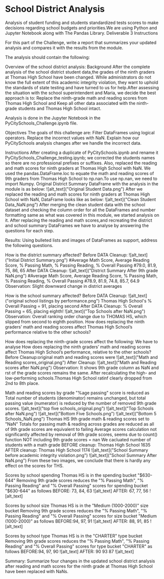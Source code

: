 # School District Analysis
Analysis of student funding and students standardized tests scores to make decisions regarding school budgets and priorities.We are using Python and Jupyter Notebook along with The Pandas Library. 
Deliverable 3 Instructions

For this part of the Challenge, write a report that summarizes your updated analysis and compares it with the results from the module.

The analysis should contain the following:

Overview of the school district analysis: 
Background
After the complete analysis of the school district student data,the grades of the ninth graders at Thomas High School have been changed. While administrators do not know the full extent of this academic integrity violation, they want to uphold the standards of state testing and have turned to us for help.After assessing the situation with the school superintendent and Maria, we decide the best approach is to:
Replace the ninth-grade math and reading scores from Thomas High School and Keep all other data associated with the ninth-grade students and Thomas High School intact.

Analysis is done in the Jupyter Notebook in the PyCitySchools_Challenge.ipynb file.

Objectives
The goals of this challenge are:
Filter DataFrames using logical operators.
Replace the incorrect values with NaN.
Explain how our PyCitySchools analysis changes after we handle the incorrect data.

Instructions
After creating a duplicate of PyCitySchools.ipynb and rename it PyCitySchools_Challenge_testing.ipynb; we corrected the students names so there are no professional prefixes or suffixes.
Also, replaced the reading and math scores for ninth graders at Thomas High School with NaN.
We used the pandas.DataFrame.loc to equate the math and reading scores of 9th graders from Thomas High School to np.nan.To use np.nan, we need to import Numpy.
Original District Summary DataFrame with the analysis in the module is as below:
![alt_text]("Original Student Data.png")
After we replaced the reading and math scores for ninth graders at Thomas High School with NaN, DataFrame looks like as below:
![alt_text]("Clean Student Data_NaN.png")
After merging the clean student data with the school dataset and checking the column order for all the DataFrames and number formatting same as what was covered in this module, we started analysis on it.
After replacing the reading and math scores,and recreating the district and school summary DataFrames we have to analyse by answering the questions for each step.


Results: Using bulleted lists and images of DataFrames as support, address the following questions.

How is the district summary affected?
Before DATA Cleanup:
![alt_text]("Initial District Summary.png")
#Average Math Score, Average Reading Score, % Passing Math, % Passing Reading, % Overall Passing
#79.0, 81.9, 75, 86, 65
After DATA Cleanup:
![alt_text]("District Summary After 9th grade NaN.png")
#Average Math Score, Average Reading Score, % Passing Math, % Passing Reading, % Overall Passing
#78.9, 81.9, 74.8, 85.7, 64.9
Observation: Slight downward change in district averages

How is the school summary affected?
Before DATA Cleanup: 
![alt_text]("original school listings by performance.png")
Thomas High School's % Overall Passing = 91, placing second
After DATA Cleanup: % Overall Passing = 65, placing eighth!
![alt_text]("Top Schools after NaN.png")
Observation: Overall ranking order change due to THOMAS HS, which slipped from second to eighth position.
How does replacing the ninth graders’ math and reading scores affect Thomas High School’s performance relative to the other schools?

How does replacing the ninth-grade scores affect the following:
We have to analyse How does replacing the ninth graders’ math and reading scores affect Thomas High School’s performance, relative to the other schools?
Before Cleanup:original math and reading scores were
![alt_text]("Math and Reading scores_original.png")
After Cleanup:
![alt_text]("Math and Reading scores after NaN.png")
Observation: It shows 9th grade column as NaN and rst of the grade scores remains the same.
After recalculating the high- and low-performing schools.Thomas High School ratinf clearly dropped from 2nd to 8th place.

Math and reading scores by grade
"%age passing" score is reduced as Total number of students (denominator) remains unchanged, but total passing value (numerator) is reduced by the number of removed 9th grade scores.
![alt_text]("top five schools_original.png")
![alt_text]("Top Schools after NaN.png")
![alt_text]("Bottom Five Schools.png")
![alt_text]("Bottom 5 Schools_NaN.png")
Thomas HS 9th grade math & reading scores set to "NaN"
Totals for passing math & reading across grades are reduced as all of 9th grade scores are equivalent to failing
Average scores calculation not significantly affected by removal of 9th grade scores, seems due to count() function NOT including 9th grade scores = nan
We cacluated number of students with a math grade
BEFORE cleanup: Thomas High School       1635
AFTER cleanup: Thomas High School       1174
![alt_text]("School Summary before academic integrity violation.png")
![alt_text]("School Summary After NaN.png")
From these two images, we conclude that there is hardly any effect on the scores for THS.

Scores by school spending
Thomas HS is in the spending bucket "$630-644"
Removing 9th grade scores reduces the "% Passing Math", "% Passing Reading" and "% Overall Passing" scores for spending bucket "$630-644" as follows
BEFORE: 73, 84, 63
![alt_text]
AFTER: 67, 77, 56
![alt_text]

Scores by school size
Thomas HS is in the "Medium (1000-2000)" size bucket
Removing 9th grade scores reduces the "% Passing Math", "% Passing Reading" and "% Overall Passing" scores for size bucket "Medium (1000-2000)" as follows
BEFORE:94, 97, 91
![alt_text]
AFTER: 88, 91, 85
![alt_text]

Scores by school type
Thomas HS is in the "CHARTER" type bucket
Removing 9th grade scores reduces the "% Passing Math", "% Passing Reading" and "% Overall Passing" scores for type bucket "CHARTER" as follows
BEFORE:94, 97, 90
![alt_text]
AFTER: 90	93	87
![alt_text]

Summary: Summarize four changes in the updated school district analysis after reading and math scores for the ninth grade at Thomas High School have been replaced with NaNs.

